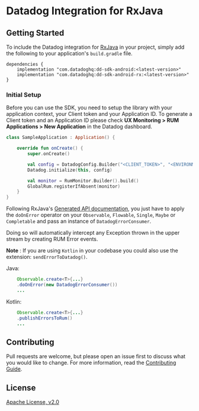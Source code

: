 # Datadog Integration for RxJava

## Getting Started 

To include the Datadog integration for [RxJava][1] in your project, simply add the
following to your application's `build.gradle` file.

```
dependencies {
    implementation "com.datadoghq:dd-sdk-android:<latest-version>"
    implementation "com.datadoghq:dd-sdk-android-rx:<latest-version>"
}
```

### Initial Setup

Before you can use the SDK, you need to setup the library with your application
context, your Client token and your Application ID. 
To generate a Client token and an Application ID please check **UX Monitoring > RUM Applications > New Application**
in the Datadog dashboard.

```kotlin
class SampleApplication : Application() {

    override fun onCreate() {
        super.onCreate()

        val config = DatadogConfig.Builder("<CLIENT_TOKEN>", "<ENVIRONMENT_NAME>", "<APPLICATION_ID>").build()
        Datadog.initialize(this, config)

        val monitor = RumMonitor.Builder().build()
        GlobalRum.registerIfAbsent(monitor)
    }
}
```

Following RxJava's [Generated API documentation][2], you just have to apply the `doOnError` operator on your `Observable`,
`Flowable`, `Single`, `Maybe` or `Completable` and pass an instance of `DatadogErrorConsumer`.

Doing so will automatically intercept any Exception thrown in the upper stream by creating RUM Error events.

**Note** : If you are using `Kotlin` in your codebase you could also use the extension: `sendErrorToDatadog()`.

Java: 

```java
    Observable.create<T>{...}
    .doOnError(new DatadogErrorConsumer())
    ...
```

Kotlin: 

```java
    Observable.create<T>{...}
    .publishErrorsToRum()
    ...
```

## Contributing

Pull requests are welcome, but please open an issue first to discuss what you
would like to change. For more information, read the 
[Contributing Guide](../CONTRIBUTING.md).

## License

[Apache License, v2.0](../LICENSE)

[1]: https://github.com/ReactiveX/RxJava
[2]: https://github.com/ReactiveX/RxJava/wiki